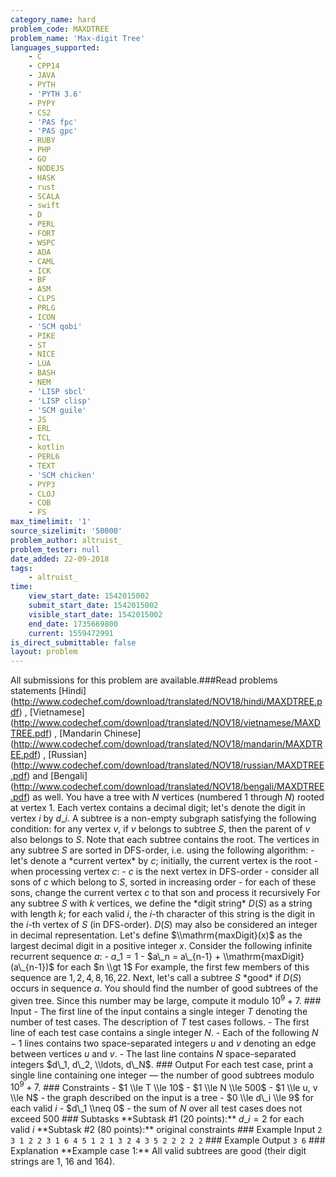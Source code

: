 ```yaml
---
category_name: hard
problem_code: MAXDTREE
problem_name: 'Max-digit Tree'
languages_supported:
    - C
    - CPP14
    - JAVA
    - PYTH
    - 'PYTH 3.6'
    - PYPY
    - CS2
    - 'PAS fpc'
    - 'PAS gpc'
    - RUBY
    - PHP
    - GO
    - NODEJS
    - HASK
    - rust
    - SCALA
    - swift
    - D
    - PERL
    - FORT
    - WSPC
    - ADA
    - CAML
    - ICK
    - BF
    - ASM
    - CLPS
    - PRLG
    - ICON
    - 'SCM qobi'
    - PIKE
    - ST
    - NICE
    - LUA
    - BASH
    - NEM
    - 'LISP sbcl'
    - 'LISP clisp'
    - 'SCM guile'
    - JS
    - ERL
    - TCL
    - kotlin
    - PERL6
    - TEXT
    - 'SCM chicken'
    - PYP3
    - CLOJ
    - COB
    - FS
max_timelimit: '1'
source_sizelimit: '50000'
problem_author: altruist_
problem_tester: null
date_added: 22-09-2018
tags:
    - altruist_
time:
    view_start_date: 1542015002
    submit_start_date: 1542015002
    visible_start_date: 1542015002
    end_date: 1735669800
    current: 1559472991
is_direct_submittable: false
layout: problem
---
```

All submissions for this problem are available.\###Read problems statements \[Hindi\](http://www.codechef.com/download/translated/NOV18/hindi/MAXDTREE.pdf) , \[Vietnamese\](http://www.codechef.com/download/translated/NOV18/vietnamese/MAXDTREE.pdf) , \[Mandarin Chinese\](http://www.codechef.com/download/translated/NOV18/mandarin/MAXDTREE.pdf) , \[Russian\](http://www.codechef.com/download/translated/NOV18/russian/MAXDTREE.pdf) and \[Bengali\](http://www.codechef.com/download/translated/NOV18/bengali/MAXDTREE.pdf) as well. You have a tree with $N$ vertices (numbered $1$ through $N$) rooted at vertex $1$. Each vertex contains a decimal digit; let's denote the digit in vertex $i$ by $d\_i$. A subtree is a non-empty subgraph satisfying the following condition: for any vertex $v$, if $v$ belongs to subtree $S$, then the parent of $v$ also belongs to $S$. Note that each subtree contains the root. The vertices in any subtree $S$ are sorted in DFS-order, i.e. using the following algorithm: - let's denote a \*current vertex\* by $c$; initially, the current vertex is the root - when processing vertex $c$: - $c$ is the next vertex in DFS-order - consider all sons of $c$ which belong to $S$, sorted in increasing order - for each of these sons, change the current vertex $c$ to that son and process it recursively For any subtree $S$ with $k$ vertices, we define the \*digit string\* $D(S)$ as a string with length $k$; for each valid $i$, the $i$-th character of this string is the digit in the $i$-th vertex of $S$ (in DFS-order). $D(S)$ may also be considered an integer in decimal representation. Let's define $\\mathrm{maxDigit}(x)$ as the largest decimal digit in a positive integer $x$. Consider the following infinite recurrent sequence $a$: - $a\_1 = 1$ - $a\_n = a\_{n-1} + \\mathrm{maxDigit}(a\_{n-1})$ for each $n \\gt 1$ For example, the first few members of this sequence are $1, 2, 4, 8, 16, 22$. Next, let's call a subtree $S$ \*good\* if $D(S)$ occurs in sequence $a$. You should find the number of good subtrees of the given tree. Since this number may be large, compute it modulo $10^9 + 7$. ### Input - The first line of the input contains a single integer $T$ denoting the number of test cases. The description of $T$ test cases follows. - The first line of each test case contains a single integer $N$. - Each of the following $N-1$ lines contains two space-separated integers $u$ and $v$ denoting an edge between vertices $u$ and $v$. - The last line contains $N$ space-separated integers $d\_1, d\_2, \\ldots, d\_N$. ### Output For each test case, print a single line containing one integer — the number of good subtrees modulo $10^9 + 7$. ### Constraints - $1 \\le T \\le 10$ - $1 \\le N \\le 500$ - $1 \\le u, v \\le N$ - the graph described on the input is a tree - $0 \\le d\_i \\le 9$ for each valid $i$ - $d\_1 \\neq 0$ - the sum of $N$ over all test cases does not exceed $500$ ### Subtasks \*\*Subtask #1 (20 points):\*\* $d\_i = 2$ for each valid $i$ \*\*Subtask #2 (80 points):\*\* original constraints ### Example Input ``` 2 3 1 2 2 3 1 6 4 5 1 2 1 3 2 4 3 5 2 2 2 2 2 ``` ### Example Output ``` 3 6 ``` ### Explanation \*\*Example case 1:\*\* All valid subtrees are good (their digit strings are $1$, $16$ and $164$).

